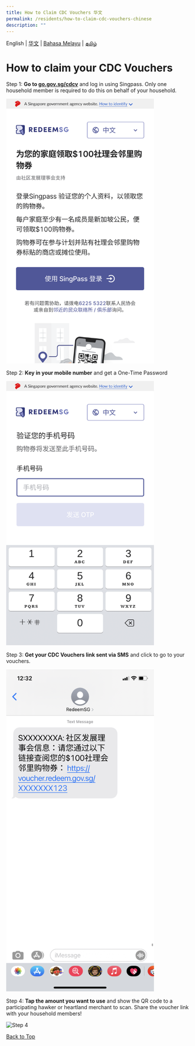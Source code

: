 ```yaml
---
title: How to Claim CDC Vouchers 华文
permalink: /residents/how-to-claim-cdc-vouchers-chinese
description: ""
---
```

English | [华文](how-to-claim-cdc-vouchers-chinese) | [Bahasa Melayu](how-to-claim-cdc-vouchers-malay) | [தமிழ்](how-to-claim-cdc-vouchers-tamil)

<a id="pagetop"></a>

# How to claim your CDC Vouchers

Step 1: **Go to [go.gov.sg/cdcv](https://go.gov.sg/cdcv)** and log in using Singpass. Only one household member is required to do this on behalf of your household.

<img src="/images/residents/screengrabs-for-infographics/chinese/M_Log%20in_ch_5_Nov.png" alt="Step 1" style="width:400px !important; !important;" />

Step 2: **Key in your mobile number** and get a One-Time Password

<img src="/images/residents/screengrabs-for-infographics/chinese/M_MobileNumber_CH_5Nov.png" alt="Step 2" style="width:400px !important; !important;" />

Step 3: **Get your CDC Vouchers link sent via SMS** and click to go to your vouchers.

<img src="/images/residents/screengrabs-for-infographics/chinese/SMS%20Chinese_9%20Nov%20New%20CH.png" alt="Step 3" style="width:400px !important; !important;" />


Step 4: **Tap the amount you want to use** and show the QR code to a participating hawker or heartland merchant to scan. Share the voucher link with your household members!

<img src="/images/residents/screengrabs-for-infographics/chinese/chinese/mixed%20voucher.jpg" alt="Step 4" style="width:500px !important; !important;" />

[Back to Top](#pagetop)